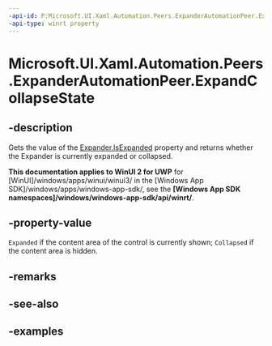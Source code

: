 ```yaml
---
-api-id: P:Microsoft.UI.Xaml.Automation.Peers.ExpanderAutomationPeer.ExpandCollapseState
-api-type: winrt property
---
```


# Microsoft.UI.Xaml.Automation.Peers.ExpanderAutomationPeer.ExpandCollapseState

<!--
public Windows.UI.Xaml.Automation.ExpandCollapseState ExpandCollapseState { get; }
-->


## -description

Gets the value of the [Expander.IsExpanded](../microsoft.ui.xaml.controls/expander_isexpanded.md) property and returns whether the Expander is currently expanded or collapsed.

**This documentation applies to WinUI 2 for UWP** for [WinUI]/windows/apps/winui/winui3/ in the [Windows App SDK]/windows/apps/windows-app-sdk/, see the **[Windows App SDK namespaces]/windows/windows-app-sdk/api/winrt/**.

## -property-value

`Expanded` if the content area of the control is currently shown; `Collapsed` if the content area is hidden.

## -remarks

## -see-also

## -examples



